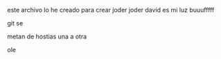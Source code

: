 este archivo lo he creado para crear 
joder
joder
david es mi luz
buuufffff

git se 


metan de hostias una a otra



ole
